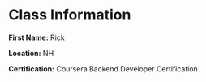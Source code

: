 # Class Information
**First Name:** Rick

**Location:** NH

**Certification:** Coursera Backend Developer Certification